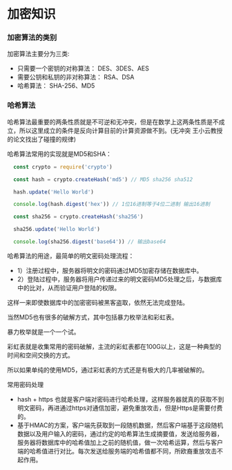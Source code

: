 # 加密知识

### 加密算法的类别

  加密算法主要分为三类:

  - 只需要一个密钥的对称算法： DES、3DES、AES
  - 需要公钥和私钥的非对称算法： RSA、DSA
  - 哈希算法： SHA-256、MD5


### 哈希算法

  哈希算法最重要的两条性质就是不可逆和无冲突，但是在数学上这两条性质是不成立，所以这里成立的条件是反向计算目前的计算资源做不到。(无冲突 王小云教授的论文找出了碰撞的规律)

  哈希算法常用的实现就是MD5和SHA：

```JavaScript
  const crypto = require('crypto')

  const hash = crypto.createHash('md5') // MD5 sha256 sha512

  hash.update('Hello World')

  console.log(hash.digest('hex')) // 1位16进制等于4位二进制 输出16进制

  const sha256 = crypto.createHash('sha256')

  sha256.update('Hello World')

  console.log(sha256.digest('base64')) // 输出base64 
```

  哈希算法的用途，最简单的明文密码处理流程：

  - 1）注册过程中，服务器将明文的密码通过MD5加密存储在数据库中。
  - 2）登陆过程中，服务器将用户传递过来的明文密码MD5处理之后，与数据库中的比对，从而验证用户登陆的权限。

  这样一来即使数据库中的加密密码被黑客盗取，依然无法完成登陆。

  当然MD5也有很多的破解方式，其中包括暴力枚举法和彩虹表。

  暴力枚举就是一个一个试。

  彩虹表就是收集常用的密码破解，主流的彩虹表都在100G以上，这是一种典型的时间和空间交换的方式。

  所以如果单纯的使用MD5，通过彩虹表的方式还是有极大的几率被破解的。

  常用密码处理

  - hash + https 也就是客户端对密码进行哈希处理，这样服务器就真的获取不到明文密码，再进通过https对通信加密，避免重放攻击，但是Https是需要付费的。
  - 基于HMAC的方案，客户端先获取到一段随机数据，然后客户端基于这段随机数据以及用户输入的密码，通过约定的哈希算法生成摘要值，发送给服务器，服务器将数据库中的哈希值加上之前的随机值，做一次哈希运算，然后与客户端的哈希值进行对比。每次发送给服务端的哈希值都不同，所欧裔重放攻击不起作用。